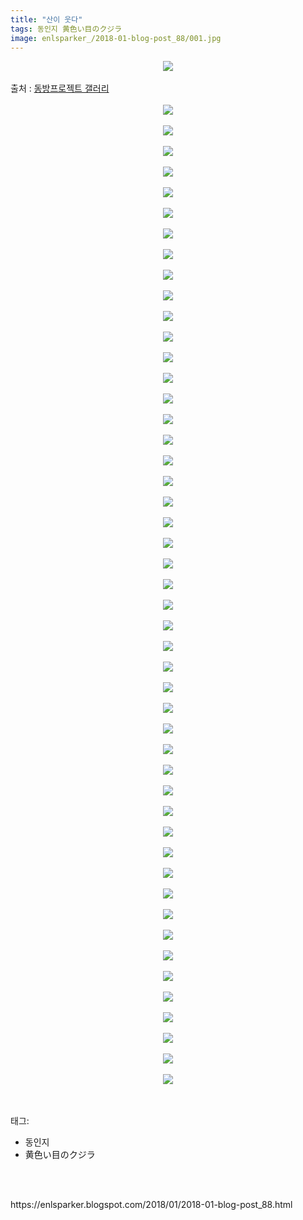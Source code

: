 ```yaml
---
title: "산이 웃다"
tags: 동인지 黄色い目のクジラ
image: enlsparker_/2018-01-blog-post_88/001.jpg
---
```

<div class="article">
<div class="post-body entry-content" id="post-body-4661714521937772295" itemprop="description articleBody">
<div class="separator" style="clear: both; text-align: center;">
<img src="{{ site.nasurl }}/enlsparker_/2018-01-blog-post_88/001.jpg"/></div>
<br/>
<a name="more"></a>출처 : <a href="http://gall.dcinside.com/board/view/?id=touhou&amp;no=5634637">동방프로젝트 갤러리</a><br/>
<br/>
<div class="separator" style="clear: both; text-align: center;">
<img src="{{ site.nasurl }}/enlsparker_/2018-01-blog-post_88/002.jpg"/></div>
<br/>
<div class="separator" style="clear: both; text-align: center;">
<img src="{{ site.nasurl }}/enlsparker_/2018-01-blog-post_88/003.jpg"/></div>
<br/>
<div class="separator" style="clear: both; text-align: center;">
<img src="{{ site.nasurl }}/enlsparker_/2018-01-blog-post_88/004.jpg"/></div>
<br/>
<div class="separator" style="clear: both; text-align: center;">
<img src="{{ site.nasurl }}/enlsparker_/2018-01-blog-post_88/005.jpg"/></div>
<br/>
<div class="separator" style="clear: both; text-align: center;">
<img src="{{ site.nasurl }}/enlsparker_/2018-01-blog-post_88/006.jpg"/></div>
<br/>
<div class="separator" style="clear: both; text-align: center;">
<img src="{{ site.nasurl }}/enlsparker_/2018-01-blog-post_88/007.jpg"/></div>
<br/>
<div class="separator" style="clear: both; text-align: center;">
<img src="{{ site.nasurl }}/enlsparker_/2018-01-blog-post_88/008.jpg"/></div>
<br/>
<div class="separator" style="clear: both; text-align: center;">
<img src="{{ site.nasurl }}/enlsparker_/2018-01-blog-post_88/009.jpg"/></div>
<br/>
<div class="separator" style="clear: both; text-align: center;">
<img src="{{ site.nasurl }}/enlsparker_/2018-01-blog-post_88/010.jpg"/></div>
<br/>
<div class="separator" style="clear: both; text-align: center;">
<img src="{{ site.nasurl }}/enlsparker_/2018-01-blog-post_88/011.jpg"/></div>
<br/>
<div class="separator" style="clear: both; text-align: center;">
<img src="{{ site.nasurl }}/enlsparker_/2018-01-blog-post_88/012.jpg"/></div>
<br/>
<div class="separator" style="clear: both; text-align: center;">
<img src="{{ site.nasurl }}/enlsparker_/2018-01-blog-post_88/013.jpg"/></div>
<br/>
<div class="separator" style="clear: both; text-align: center;">
<img src="{{ site.nasurl }}/enlsparker_/2018-01-blog-post_88/014.jpg"/></div>
<br/>
<div class="separator" style="clear: both; text-align: center;">
<img src="{{ site.nasurl }}/enlsparker_/2018-01-blog-post_88/015.jpg"/></div>
<br/>
<div class="separator" style="clear: both; text-align: center;">
<img src="{{ site.nasurl }}/enlsparker_/2018-01-blog-post_88/016.jpg"/></div>
<br/>
<div class="separator" style="clear: both; text-align: center;">
<img src="{{ site.nasurl }}/enlsparker_/2018-01-blog-post_88/017.jpg"/></div>
<br/>
<div class="separator" style="clear: both; text-align: center;">
<img src="{{ site.nasurl }}/enlsparker_/2018-01-blog-post_88/018.jpg"/></div>
<br/>
<div class="separator" style="clear: both; text-align: center;">
<img src="{{ site.nasurl }}/enlsparker_/2018-01-blog-post_88/019.jpg"/></div>
<br/>
<div class="separator" style="clear: both; text-align: center;">
<img src="{{ site.nasurl }}/enlsparker_/2018-01-blog-post_88/020.jpg"/></div>
<br/>
<div class="separator" style="clear: both; text-align: center;">
<img src="{{ site.nasurl }}/enlsparker_/2018-01-blog-post_88/021.jpg"/></div>
<br/>
<div class="separator" style="clear: both; text-align: center;">
<img src="{{ site.nasurl }}/enlsparker_/2018-01-blog-post_88/022.jpg"/></div>
<br/>
<div class="separator" style="clear: both; text-align: center;">
<img src="{{ site.nasurl }}/enlsparker_/2018-01-blog-post_88/023.jpg"/></div>
<br/>
<div class="separator" style="clear: both; text-align: center;">
<img src="{{ site.nasurl }}/enlsparker_/2018-01-blog-post_88/024.jpg"/></div>
<br/>
<div class="separator" style="clear: both; text-align: center;">
<img src="{{ site.nasurl }}/enlsparker_/2018-01-blog-post_88/025.jpg"/></div>
<br/>
<div class="separator" style="clear: both; text-align: center;">
<img src="{{ site.nasurl }}/enlsparker_/2018-01-blog-post_88/026.jpg"/></div>
<br/>
<div class="separator" style="clear: both; text-align: center;">
<img src="{{ site.nasurl }}/enlsparker_/2018-01-blog-post_88/027.jpg"/></div>
<br/>
<div class="separator" style="clear: both; text-align: center;">
<img src="{{ site.nasurl }}/enlsparker_/2018-01-blog-post_88/028.jpg"/></div>
<br/>
<div class="separator" style="clear: both; text-align: center;">
<img src="{{ site.nasurl }}/enlsparker_/2018-01-blog-post_88/029.jpg"/></div>
<br/>
<div class="separator" style="clear: both; text-align: center;">
<img src="{{ site.nasurl }}/enlsparker_/2018-01-blog-post_88/030.jpg"/></div>
<br/>
<div class="separator" style="clear: both; text-align: center;">
<img src="{{ site.nasurl }}/enlsparker_/2018-01-blog-post_88/031.jpg"/></div>
<br/>
<div class="separator" style="clear: both; text-align: center;">
<img src="{{ site.nasurl }}/enlsparker_/2018-01-blog-post_88/032.jpg"/></div>
<br/>
<div class="separator" style="clear: both; text-align: center;">
<img src="{{ site.nasurl }}/enlsparker_/2018-01-blog-post_88/033.jpg"/></div>
<br/>
<div class="separator" style="clear: both; text-align: center;">
<img src="{{ site.nasurl }}/enlsparker_/2018-01-blog-post_88/034.jpg"/></div>
<br/>
<div class="separator" style="clear: both; text-align: center;">
<img src="{{ site.nasurl }}/enlsparker_/2018-01-blog-post_88/035.jpg"/></div>
<br/>
<div class="separator" style="clear: both; text-align: center;">
<img src="{{ site.nasurl }}/enlsparker_/2018-01-blog-post_88/036.jpg"/></div>
<br/>
<div class="separator" style="clear: both; text-align: center;">
<img src="{{ site.nasurl }}/enlsparker_/2018-01-blog-post_88/037.jpg"/></div>
<br/>
<div class="separator" style="clear: both; text-align: center;">
<img src="{{ site.nasurl }}/enlsparker_/2018-01-blog-post_88/038.jpg"/></div>
<br/>
<div class="separator" style="clear: both; text-align: center;">
<img src="{{ site.nasurl }}/enlsparker_/2018-01-blog-post_88/039.jpg"/></div>
<br/>
<div class="separator" style="clear: both; text-align: center;">
<img src="{{ site.nasurl }}/enlsparker_/2018-01-blog-post_88/040.jpg"/></div>
<br/>
<div class="separator" style="clear: both; text-align: center;">
<img src="{{ site.nasurl }}/enlsparker_/2018-01-blog-post_88/041.jpg"/></div>
<br/>
<div class="separator" style="clear: both; text-align: center;">
<img src="{{ site.nasurl }}/enlsparker_/2018-01-blog-post_88/042.jpg"/></div>
<br/>
<div class="separator" style="clear: both; text-align: center;">
<img src="{{ site.nasurl }}/enlsparker_/2018-01-blog-post_88/043.jpg"/></div>
<br/>
<div class="separator" style="clear: both; text-align: center;">
<img src="{{ site.nasurl }}/enlsparker_/2018-01-blog-post_88/044.jpg"/></div>
<br/>
<div class="separator" style="clear: both; text-align: center;">
<img src="{{ site.nasurl }}/enlsparker_/2018-01-blog-post_88/045.jpg"/></div>
<br/>
<div class="separator" style="clear: both; text-align: center;">
<img src="{{ site.nasurl }}/enlsparker_/2018-01-blog-post_88/046.jpg"/></div>
<br/>
<div class="separator" style="clear: both; text-align: center;">
<img src="{{ site.nasurl }}/enlsparker_/2018-01-blog-post_88/047.jpg"/></div>
<br/>
<div class="separator" style="clear: both; text-align: center;">
<img src="{{ site.nasurl }}/enlsparker_/2018-01-blog-post_88/048.jpg"/></div>
<br/>
<div class="separator" style="clear: both; text-align: center;">
<img src="{{ site.nasurl }}/enlsparker_/2018-01-blog-post_88/049.jpg"/></div>
<br/>
<div style="clear: both;"></div>
</div></div><br/>
<div class="tagTrail">
<p>태그: </p>
<ul>
<li>동인지</li>
<li>黄色い目のクジラ</li>
</ul>
</div><br/>

<br/>
<p id="refer">https://enlsparker.blogspot.com/2018/01/2018-01-blog-post_88.html</p>
<br/>
